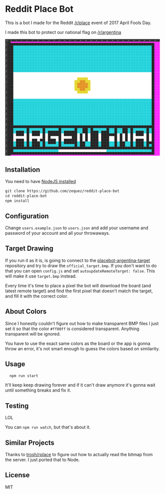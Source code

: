 # Reddit Place Bot

This is a bot I made for the Reddit [/r/place](https://www.reddit.com/r/place/) event of 2017 April Fools Day.

I made this bot to protect our national flag on [/r/argentina](https://www.reddit.com/r/argentina/)

![This is how it looks now, but it might change when you read it, visit the placebot-argentina-target repo to see how it actually is right now](https://raw.githubusercontent.com/Zequez/reddit-placebot/master/current_target_that_might_not_be_updated.png)

## Installation

You need to have [NodeJS installed](https://nodejs.org)

```
git clone https://github.com/zequez/reddit-place-bot
cd reddit-place-bot
npm install
```

## Configuration

Change `users.example.json` to `users.json` and add your username and password
of your account and all your throwaways.

## Target Drawing

If you run it as it is, is going to connect to the [placebot-argentina-target](https://github.com/Zequez/placebot-argentina-target) repository and try to draw
the `official_target.bmp`. If you don't want to do that you can open `config.js` and
set `autoupdateRemoteTarget: false`. This will make it use `target.bmp` instead. 

Every time it's time to place a pixel the bot will download the board
(and latest remote target) and find the first pixel that doesn't match
the target, and fill it with the correct color.

## About Colors

Since I honestly couldn't figure out how to make transparent BMP files I just
set it so that the color `#ff00ff` is considered transparent. Anything transparent
will be ignored.

You have to use the exact same colors as the board or the app is gonna throw
an error, it's not smart enough to guess the colors based on similarity.

## Usage

```
  npm run start
```

It'll keep keep drawing forever and if it can't draw anymore it's gonna
wait until something breaks and fix it.

## Testing

LOL

You can `npm run watch`, but that's about it.

## Similar Projects

Thanks to [trosh/rplace](https://github.com/trosh/rplace) to figure out how to actually read the bitmap from the server. I just ported that to Node.

## License

MIT
